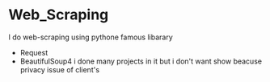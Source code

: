# Web_Scraping
I do web-scraping using pythone famous libarary 
- Request
- BeautifulSoup4
i done many projects in it but i don't want show beacuse privacy issue of client's 
